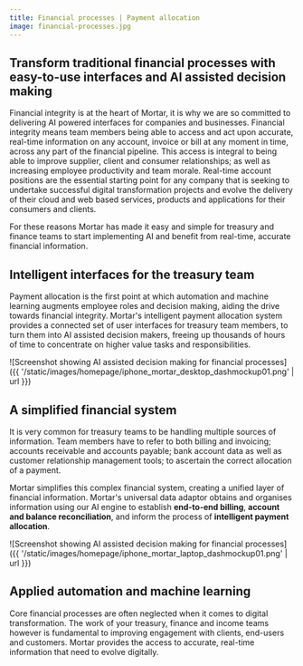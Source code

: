 ```yaml
---
title: Financial processes | Payment allocation
image: financial-processes.jpg
---
```


Transform traditional financial processes with easy-to-use interfaces and AI assisted decision making
-----------------------------------------------------------------------------------------------------

Financial integrity is at the heart of Mortar, it is why we are so committed to delivering AI powered interfaces for companies and businesses. Financial integrity means team members being able to access and act upon accurate, real-time information on any account, invoice or bill at any moment in time, across any part of the financial pipeline. This access is integral to being able to improve supplier, client and consumer relationships; as well as increasing employee productivity and team morale. Real-time account positions are the essential starting point for any company that is seeking to undertake successful digital transformation projects and evolve the delivery of their cloud and web based services, products and applications for their consumers and clients. 

For these reasons Mortar has made it easy and simple for treasury and finance teams to start implementing AI and benefit from real-time, accurate financial information.  

Intelligent interfaces for the treasury team
-----------------------------------------------------------------------------------------------------

Payment allocation is the first point at which automation and machine learning augments employee roles and decision making, aiding the drive towards financial integrity. Mortar's intelligent payment allocation system provides a connected set of user interfaces for treasury team members, to turn them into AI assisted decision makers, freeing up thousands of hours of time to concentrate on higher value tasks and responsibilities.

![Screenshot showing AI assisted decision making for financial processes]({{ '/static/images/homepage/iphone_mortar_desktop_dashmockup01.png' | url }})

A simplified financial system 
-----------------------------------------------------------------------------------------------------

It is very common for treasury teams to be handling multiple sources of information. Team members have to refer to both billing and invoicing; accounts receivable and accounts payable; bank account data as well as customer relationship management tools; to ascertain the correct allocation of a payment.  

Mortar simplifies this complex financial system, creating a unified layer of financial information. Mortar's universal data adaptor obtains and organises information using our AI engine to establish **end-to-end billing**, **account and balance reconciliation**, and inform the process of **intelligent payment allocation**.

![Screenshot showing AI assisted decision making for financial processes]({{ '/static/images/homepage/iphone_mortar_laptop_dashmockup01.png' | url }})

Applied automation and machine learning
------------------------------------------------------------------------------

Core financial processes are often neglected when it comes to digital transformation. The work of your treasury, finance and income teams however is fundamental to improving engagement with clients, end-users and customers. Mortar provides the access to accurate, real-time information that need to evolve digitally.
